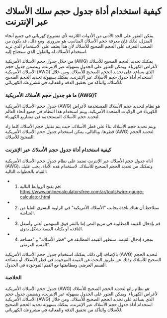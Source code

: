 كيفية استخدام أداة جدول حجم سلك الأسلاك عبر الإنترنت
====================================================

يمكن العثور على الحد الأدنى من الأدوات اللازمة لأي مشروع كهربائي في جميع أنحاء المنزل، لذلك فإن معرفة حجم الأسلاك المناسب هو ضروري. ومع ذلك، قد يكون من الصعب التعرف على الحجم الصحيح للأسلاك لأن هذا يعتمد على الاستخدام الذي تريد استخدام الأسلاك له والطول الذي ستحتاج إليه.

من خلال جدول حجم الأسلاك الأمريكية (AWG) يمكنك تحديد الحجم الصحيح للأسلاك لأغراض الكهرباء. ويمكن العثور على الجدول بسهولة عبر الإنترنت، ويتضمن جدول حجم الأسلاك الأمريكية (AWG) الذي يساعد على تحديد الحجم الصحيح للأسلاك. ومن خلال استخدام أداة جدول حجم الأسلاك عبر الإنترنت، يمكنك بسهولة تحديد الحجم الصحيح للأسلاك والتأكد من تحقيق الدقة والفعالية في مشروعك الكهربائي.

###  ما هو جدول حجم الأسلاك الأمريكية (AWG)؟ 

جدول حجم الأسلاك الأمريكية (AWG) هو نظام لتحديد حجم الأسلاك المستخدمة لأغراض الكهرباء في الولايات المتحدة الأمريكية. ويتم استخدام هذا النظام في جميع أنحاء العالم لتحديد حجم الأسلاك المستخدمة في مشاريع الكهرباء.

ويتم تحديد حجم الأسلاك بناءً على قطر الأسلاك، حيث يتم تقليل حجم الأسلاك كلما زاد قطرها. وبالتالي، يمكن استخدام جدول حجم الأسلاك الأمريكية (AWG) لتحديد الحجم الصحيح للأسلاك.

###  كيفية استخدام أداة جدول حجم الأسلاك عبر الإنترنت 

أداة جدول حجم الأسلاك عبر الإنترنت تعتمد على نظام جدول حجم الأسلاك الأمريكية (AWG)، وتمكنك من تحديد الحجم الصحيح للأسلاك. لاستخدام هذه الأداة، يجب عليك القيام بالخطوات التالية:

- 1. قم بفتح الروابط التالية: <https://www.onlinecalculatorsfree.com/ar/tools/wire-gauge-calculator.html>
- 2. ستلاحظ أن هناك نافذة بجانب "الأسلاك الأمريكية" في الزاوية اليسرى العليا من الشاشة.
- 3. قم بإدخال القيمة المطلوبة في مربع النص إما بالنقر فوق السهمين أعلى وأسفل النافذة أو بكتابة القيمة بشكل يدوي.
- 4. بمجرد إدخال القيمة، ستظهر القيمة المطابقة في "قطر الأسلاك" و "مساحة القسم العرضي".

بالإضافة إلى ذلك، يمكنك استخدام جدول حجم الأسلاك الأمريكية (AWG) لتحديد الحجم الصحيح للأسلاك وذلك عن طريق البحث عن القيمة الموجودة في قطر الأسلاك أو مساحة القسم العرضي ومطابقتها مع القيم الموجودة في الجدول.

###  الخلاصة 

جدول حجم الأسلاك الأمريكية (AWG) هو نظام رائع لتحديد الحجم الصحيح للأسلاك لأغراض الكهرباء. ويمكن العثور على الجدول بسهولة عبر الإنترنت، ويتضمن جدول حجم الأسلاك الأمريكية (AWG) الذي يساعد على تحديد الحجم الصحيح للأسلاك. ومن خلال استخدام أداة جدول حجم الأسلاك عبر الإنترنت، يمكنك بسهولة تحديد الحجم الصحيح للأسلاك والتأكد من تحقيق الدقة والفعالية في مشروعك الكهربائي.